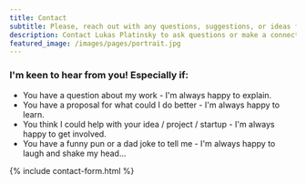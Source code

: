 ```yaml
---
title: Contact
subtitle: Please, reach out with any questions, suggestions, or ideas for collaboration! I want to hear from you.
description: Contact Lukas Platinsky to ask questions or make a connection.
featured_image: /images/pages/portrait.jpg
---
```


### I'm keen to hear from you! Especially if:

* You have a question about my work - I'm always happy to explain.
* You have a proposal for what could I do better - I'm always happy to learn.
* You think I could help with your idea / project / startup - I'm always happy to get involved.
* You have a funny pun or a dad joke to tell me - I'm always happy to laugh and shake my head...

{% include contact-form.html %}
